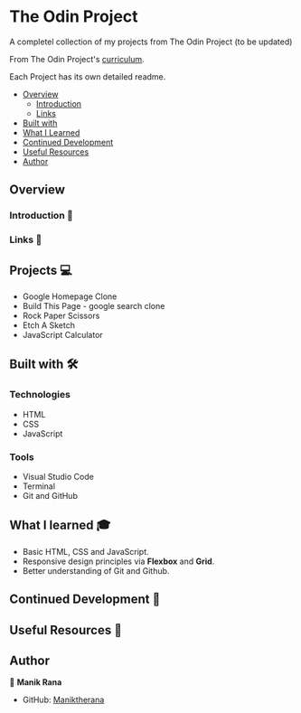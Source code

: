 # The Odin Project

A completel collection of my projects from The Odin Project (to be updated)

From The Odin Project's [curriculum](https://www.theodinproject.com/).

Each Project has its own detailed readme.

- [Overview](#overview)
  - [Introduction](#introduction)
  - [Links](#links)
- [Built with](#built-with)
- [What I Learned](#what-i-learned)
- [Continued Development](#continued-development)
- [Useful Resources](#useful-resources)
- [Author](#author)

## Overview 

### Introduction 👋

### Links 🔗

## Projects 💻

* Google Homepage Clone
* Build This Page - google search clone
* Rock Paper Scissors
* Etch A Sketch
* JavaScript Calculator

## Built with 🛠

### Technologies

* HTML
* CSS
* JavaScript

### Tools

* Visual Studio Code
* Terminal
* Git and GitHub

## What I learned 🎓

* Basic HTML, CSS and JavaScript.
* Responsive design principles via **Flexbox** and **Grid**.
* Better understanding of Git and Github.

## Continued Development 🚀

## Useful Resources 📖

## Author

👤 **Manik Rana**
* GitHub: [Maniktherana](https://github.com/Maniktherana)
